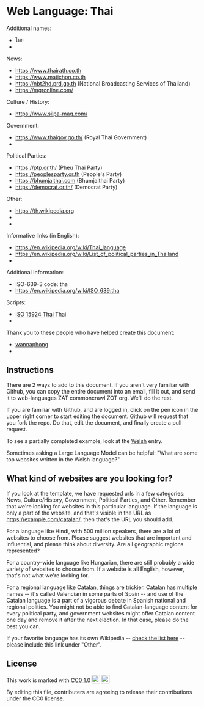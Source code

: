 # Web Language: Thai

Additional names:
- ไทย
- 

News:
- https://www.thairath.co.th
- https://www.matichon.co.th
- https://nbt2hd.prd.go.th (National Broadcasting Services of Thailand)
- https://mgronline.com/

Culture / History:
- https://www.silpa-mag.com/

Government:
- https://www.thaigov.go.th/ (Royal Thai Government)
- 

Political Parties:
- https://ptp.or.th/ (Pheu Thai Party)
- https://peoplesparty.or.th (People's Party)
- https://bhumjaithai.com (Bhumjaithai Party)
- https://democrat.or.th/ (Democrat Party)

Other:
- https://th.wikipedia.org
- 
- 

Informative links (in English):
- https://en.wikipedia.org/wiki/Thai_language
- https://en.wikipedia.org/wiki/List_of_political_parties_in_Thailand
- 

Additional Information:
- ISO-639-3 code: tha
- https://en.wikipedia.org/wiki/ISO_639:tha


Scripts:
- <a href="https://en.wikipedia.org/wiki/ISO_15924">ISO 15924 Thai</a> Thai
- 

Thank you to these people who have helped create this document:
- [wannaphong](https://github.com/wannaphong/)
- 

## Instructions

There are 2 ways to add to this document. If you aren't very familiar
with Github, you can copy the entire document into an email, fill it
out, and send it to web-languages ZAT commoncrawl ZOT org. We'll do the rest.

If you are familiar with Github, and are logged in, click on the pen
icon in the upper right corner to start editing the document.
Github will request that you fork the repo. Do that, edit the
document, and finally create a pull request.

To see a partially completed example, look at the
[Welsh](../living/welsh.md) entry.

Sometimes asking a Large Language Model can be helpful: "What are some
top websites written in the Welsh language?"

## What kind of websites are you looking for?

If you look at the template, we have requested urls in a few
categories: News, Culture/History, Government, Political Parties, and
Other. Remember that we're looking for websites in this particular
language. If the language is only a part of the website, and that's
visible in the URL as https://example.com/catalan/, then that's the
URL you should add.

For a language like Hindi, with 500 million speakers, there are a lot
of websites to choose from. Please suggest websites that are important
and influential, and please think about diversity. Are all geographic
regions represented?

For a country-wide language like Hungarian, there are still probably a
wide variety of websites to choose from. If a website is all English,
however, that's not what we're looking for.

For a regional language like Catalan, things are trickier. Catalan has
multiple names -- it's called Valencian in some parts of Spain -- and
use of the Catalan language is a part of a vigorous debate in Spanish
national and regional politics. You might not be able to find
Catalan-language content for every political party, and government
websites might offer Catalan content one day and remove it after
the next election. In that case, please do the best you can.

If your favorite language has its own Wikipedia -- [check the list here](https://en.wikipedia.org/wiki/List_of_Wikipedias) --
please include this link under "Other".

## License

<p xmlns:cc="http://creativecommons.org/ns#" >This work is marked with <a href="https://creativecommons.org/publicdomain/zero/1.0/?ref=chooser-v1" target="_blank" rel="license noopener noreferrer" style="display:inline-block;">CC0 1.0<img style="height:22px!important;margin-left:3px;vertical-align:text-bottom;" src="https://mirrors.creativecommons.org/presskit/icons/cc.svg?ref=chooser-v1" alt=""><img style="height:22px!important;margin-left:3px;vertical-align:text-bottom;" src="https://mirrors.creativecommons.org/presskit/icons/zero.svg?ref=chooser-v1" alt=""></a></p>

By editing this file, contributers are agreeing to release their contributions under the CC0 license.
